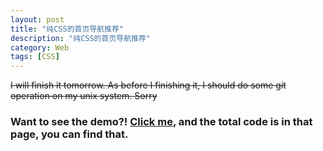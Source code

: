 ```yaml
---
layout: post
title: "纯CSS的首页导航推荐"
description: "纯CSS的首页导航推荐"
category: Web
tags: [CSS]
---
```

<strike>I will finish it tomorrow. As before I finishing it, I should do some git operation on my unix system. Sorry</strike>
### Want to see the demo?! [Click me](http://sbzhouhao.net/demo/menu_demo.html "Menu demo"), and the total code is in that page, you can find that.
